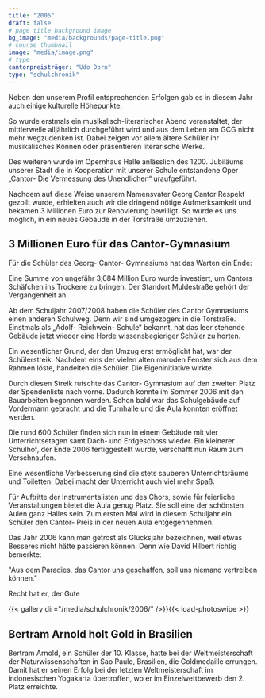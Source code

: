 ```yaml
---
title: "2006"
draft: false
# page title background image
bg_image: "media/backgrounds/page-title.png"
# course thumbnail
image: "media/image.png"
# type
cantorpreisträger: "Udo Dorn"
type: "schulchronik"
---
```


Neben den unserem Profil entsprechenden Erfolgen gab es in diesem Jahr auch einige kulturelle Höhepunkte.

So wurde erstmals ein musikalisch-literarischer Abend veranstaltet, der mittlerweile alljährlich durchgeführt wird und aus dem Leben am GCG nicht mehr wegzudenken ist. Dabei zeigen vor allem ältere Schüler ihr musikalisches Können oder präsentieren literarische Werke.

Des weiteren wurde im Opernhaus Halle anlässlich des 1200. Jubiläums unserer Stadt die in Kooperation mit unserer Schule entstandene Oper „Cantor- Die Vermessung des Unendlichen“ uraufgeführt.

Nachdem auf diese Weise unserem Namensvater Georg Cantor Respekt gezollt wurde, erhielten auch wir die dringend nötige Aufmerksamkeit und bekamen 3 Millionen Euro zur Renovierung bewilligt. So wurde es uns möglich, in ein neues Gebäude in der Torstraße umzuziehen.

## 3 Millionen Euro für das Cantor-Gymnasium



Für die Schüler des Georg- Cantor- Gymnasiums hat das Warten ein Ende:

Eine Summe von ungefähr 3,084 Million Euro wurde investiert, um Cantors Schäfchen ins Trockene zu bringen. Der Standort Muldestraße gehört der Vergangenheit an.

Ab dem Schuljahr 2007/2008 haben die Schüler des Cantor Gymnasiums einen anderen Schulweg. Denn wir sind umgezogen: in die Torstraße. Einstmals als „Adolf- Reichwein- Schule“ bekannt, hat das leer stehende Gebäude jetzt wieder eine Horde wissensbegieriger Schüler zu horten.

Ein wesentlicher Grund, der den Umzug erst ermöglicht hat, war der Schülerstreik. Nachdem eins der vielen alten maroden Fenster sich aus dem Rahmen löste, handelten die Schüler. Die Eigeninitiative wirkte.

Durch diesen Streik rutschte das Cantor- Gymnasium auf den zweiten Platz der Spendenliste nach vorne. Dadurch konnte im Sommer 2006 mit den Bauarbeiten begonnen werden. Schon bald war das Schulgebäude auf Vordermann gebracht und die Turnhalle und die Aula konnten eröffnet werden.

Die rund 600 Schüler finden sich nun in einem Gebäude mit vier Unterrichtsetagen samt Dach- und Erdgeschoss wieder. Ein kleinerer Schulhof, der Ende 2006 fertiggestellt wurde, verschafft nun Raum zum Verschnaufen.

Eine wesentliche Verbesserung sind die stets sauberen Unterrichtsräume und Toiletten. Dabei macht der Unterricht auch viel mehr Spaß.

Für Auftritte der Instrumentalisten und des Chors, sowie für feierliche Veranstaltungen bietet die Aula genug Platz. Sie soll eine der schönsten Aulen ganz Halles sein. Zum ersten Mal wird in diesem Schuljahr ein Schüler den Cantor- Preis in der neuen Aula entgegennehmen.

Das Jahr 2006 kann man getrost als Glücksjahr bezeichnen, weil etwas Besseres nicht hätte passieren können. Denn wie David Hilbert richtig bemerkte:

"Aus dem Paradies, das Cantor uns geschaffen, soll uns niemand vertreiben können."

Recht hat er, der Gute

{{< gallery dir="/media/schulchronik/2006/" />}}{{< load-photoswipe >}}

## Bertram Arnold holt Gold in Brasilien

Bertram Arnold, ein Schüler der 10. Klasse, hatte bei der Weltmeisterschaft der Naturwissenschaften in Sao Paulo, Brasilien, die Goldmedaille errungen.
Damit hat er seinen Erfolg bei der letzten Weltmeisterschaft im indonesischen Yogakarta übertroffen, wo er im Einzelwettbewerb den 2. Platz erreichte.
